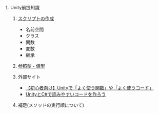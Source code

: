 1. Unity前提知識  
   1. [スクリプトの作成](https://drive.google.com/drive/folders/1wERc8OBgpYX3IYyQwG1kEKyiMEyuSYhc)
      - 名前空間
      - クラス
      - 関数
      - 変数
      - 継承  
        
   2. [参照型・値型](Value_and_Reference/1_4.md)

   3. 外部サイト
      + <a href="   https://tempura-kingdom.jp/unity_learn/" target="_blank">【初心者向け】Unityで「よく使う関数」や「よく使うコード」</a>
      + <a href="https://tempura-kingdom.jp/unisharp/#LINQusersSelectuser_gt_userIdWhereid_gt_id_1First" target="_blank">UnityとC#で読みやすいコードを作ろう</a>

   4. 補足(メソッドの実行順について)

